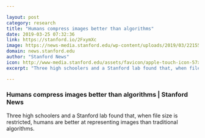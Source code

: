 ```yaml
---

layout: post
category: research
title: "Humans compress images better than algorithms"
date: 2019-03-25 07:32:36
link: https://stanford.io/2FxymXc
image: https://news-media.stanford.edu/wp-content/uploads/2019/03/22155033/giraffe_3up_3x2.jpg
domain: news.stanford.edu
author: "Stanford News"
icon: http://www-media.stanford.edu/assets/favicon/apple-touch-icon-57x57.png
excerpt: "Three high schoolers and a Stanford lab found that, when file size is restricted, humans are better at representing images than traditional algorithms."

---
```


### Humans compress images better than algorithms | Stanford News

Three high schoolers and a Stanford lab found that, when file size is restricted, humans are better at representing images than traditional algorithms.